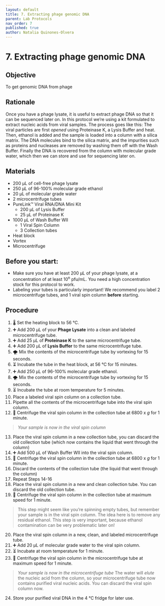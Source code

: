 ```yaml
---
layout: default
title: 7. Extracting phage genomic DNA
parent: Lab Protocols
nav_order: 7
published: true
author: Natalia Quinones-Olvera
---
```


# 7. Extracting phage genomic DNA

## Objective
To get genomic DNA from phage

## Rationale
Once you have a phage lysate, it is useful to extract phage DNA so that it can be sequenced later on. In this protocol we’re using a kit formulated to extract nucleic acids from viral samples. The process goes like this: The viral particles are first _opened_ using Proteinase K, a Lysis Buffer and heat. Then, ethanol is added and the sample is loaded into a column with a silica matrix. The DNA molecules bind to the silica matrix, and the impurities such as proteins and nucleases are removed by washing them off with the Wash Buffer. Finally the DNA is recovered from the column with molecular grade water, which then we can store and use for sequencing later on.


## Materials
- 200 μL of cell-free phage lysate
- 250 μL of 96-100% molecular grade ethanol
- 20 μL of molecular grade water 
- 2 microcentrifuge tubes
- PureLink™ Viral RNA/DNA Mini Kit
    - 200 μL of Lysis Buffer
    - 25 μL of Proteinase K
- 1000 μL of Wash Buffer WII
    - 1 Viral Spin Column
    - 3 Collection tubes
- Heat block
- Vortex
- Microcentrifuge

## Before you start:
- Make sure you have at least 200 μL of your phage lysate, at a concentration of at least 10<sup>n</sup> pfu/mL. You need a high concentration stock for this protocol to work.
- Labeling your tubes is particularly important! We recommend you label 2 microcentrifuge tubes, and 1 viral spin column **before** starting.

## Procedure
1. 🌡️ Set the heating block to 56 ℃.
2. ➕ Add 200 μL of your **Phage Lysate** into a clean and labeled microcentrifuge tube.
3. ➕ Add 25 μL of **Proteinase K** to the same microcentrifuge tube.
4. ➕ Add 200 μL of **Lysis Buffer** to the same microcentrifuge tube.
5. 🌪 Mix the contents of the microcentrifuge tube by vortexing for 15 seconds.
6. ⏳ Incubate the tube in the heat block, at 56 ℃ for 15 minutes.
7. ➕ Add 250 μL of  96-100% molecular grade ethanol.
8. 🌪️ Mix the contents of the microcentrifuge tube by vortexing for 15 seconds.
9. ⏳ Incubate the tube at room temperature for 5 minutes.
10.    Place a labeled viral spin column on a collection tube.
11. Pipette all the contents of the microcentrifuge tube into the viral spin column.
12. 💫 Centrifuge the viral spin column in the collection tube at 6800 x _g_ for 1 minute.
> *Your sample is now in the viral spin column*
13. Place the viral spin column in a new collection tube, you can discard the old collection tube (which now contains the liquid that went through the column)
14. ➕ Add 500 μL of Wash Buffer WII into the viral spin column.
15. 💫 Centrifuge the viral spin column in the collection tube at 6800 x _g_ for 1 minute.
16. Discard the contents of the collection tube (the liquid that went through the column)
17. Repeat Steps 14-16
18. Place the viral spin column in a new and clean collection tube. You can discard the old collection tube.
19. 💫 Centrifuge the viral spin column in the collection tube at maximum speed for 1 minute.
> This step might seem like you’re spinning empty tubes, but remember your sample is in the viral spin column. The idea here is to remove any residual ethanol. This step is very important, because ethanol contamination can be very problematic later on!
20. Place the viral spin column in a new, clean, and labeled microcentrifuge tube.
21. ➕ Add 20 μL of molecular grade water to the viral spin column.
22. ⏳ Incubate at room temperature for 1 minute.
23. 💫 Centrifuge the viral spin column in the microcentrifuge tube at maximum speed for 1 minute. 
> *Your sample is now in the microcentrifuge tube* The water will _elute_ the nucleic acid from the column, so your microcentrifuge tube now contains purified viral nucleic acids. You can discard the viral spin column now.
24. Store your purified viral DNA in the 4 ℃ fridge for later use.
